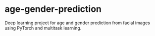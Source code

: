 # age-gender-prediction
Deep learning project for age and gender prediction from facial images using PyTorch and multitask learning.
